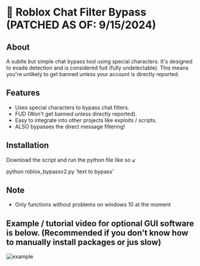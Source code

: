 # 🤫 Roblox Chat Filter Bypass  (PATCHED AS OF: 9/15/2024)

## About
A subtle but simple chat bypass tool using special characters. It's designed to evade detection and is considered fud (fully undetectable). This means you're unlikely to get banned unless your account is directly reported.

## Features
- Uses special characters to bypass chat filters.
- FUD (Won't get banned unless directly reported).
- Easy to integrate into other projects like exploits / scripts.
- ALSO bypasses the direct message filtering!

## Installation
Download the script and run the python file like so  ↙

python roblox_bypassv2.py 'text to bypass'

## Note
- Only functions without problems on windows 10 at the moment

Example / tutorial video for optional GUI software is below. (Recommended if you don't know how to manually install packages or jus slow)
----------------------------------

![example](https://github.com/user-attachments/assets/d72c3fb8-66cc-436e-945f-ab6aa2edc76a)
